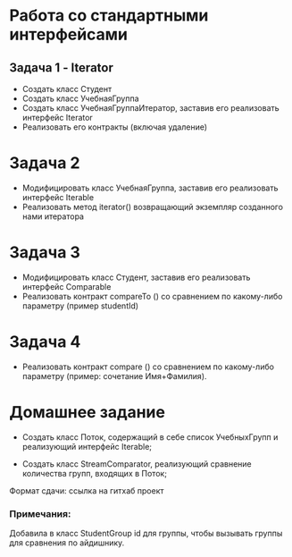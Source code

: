 # Работа со стандартными интерфейсами
## Задача 1 - Iterator
* Создать класс Студент
* Создать класс УчебнаяГруппа
* Создать класс УчебнаяГруппаИтератор, заставив его реализовать интерфейс Iterator
* Реализовать его контракты (включая удаление)

# Задача 2
* Модифицировать класс УчебнаяГруппа, заставив его реализовать интерфейс Iterable
* Реализовать метод iterator() возвращающий экземпляр созданного нами итератора

# Задача 3
* Модифицировать класс Студент, заставив его реализовать интерфейс Comparable
* Реализовать контракт compareTo () со сравнением по какому-либо параметру (пример studentId)

# Задача 4
* Реализовать контракт compare () со сравнением по какому-либо параметру (пример: сочетание Имя+Фамилия).

# Домашнее задание

* Создать класс Поток, содержащий в себе список УчебныхГрупп и реализующий интерфейс Iterable;

* Создать класс StreamComparator, реализующий сравнение количества групп, входящих в Поток;

Формат сдачи: ссылка на гитхаб проект

### Примечания:
Добавила в класс StudentGroup id для группы, чтобы вызывать группы для сравнения по айдишнику.